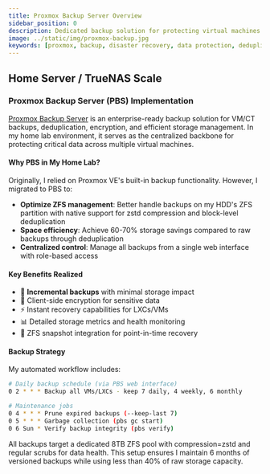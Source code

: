 ```yaml
---
title: Proxmox Backup Server Overview
sidebar_position: 0
description: Dedicated backup solution for protecting virtual machines and container data
image: ../static/img/proxmox-backup.jpg
keywords: [proxmox, backup, disaster recovery, data protection, deduplication]
---
```

## Home Server / TrueNAS Scale

### Proxmox Backup Server (PBS) Implementation
[Proxmox Backup Server](https://pbs.proxmox.com/docs/) is an enterprise-ready backup solution for VM/CT backups, deduplication, encryption, and efficient storage management. In my home lab environment, it serves as the centralized backbone for protecting critical data across multiple virtual machines.

#### Why PBS in My Home Lab?
Originally, I relied on Proxmox VE's built-in backup functionality. However, I migrated to PBS to:
- **Optimize ZFS management**: Better handle backups on my HDD's ZFS partition with native support for zstd compression and block-level deduplication
- **Space efficiency**: Achieve 60-70% storage savings compared to raw backups through deduplication
- **Centralized control**: Manage all backups from a single web interface with role-based access

#### Key Benefits Realized
- 🔄 **Incremental backups** with minimal storage impact
- 🔐 Client-side encryption for sensitive data
- ⚡ Instant recovery capabilities for LXCs/VMs
- 📊 Detailed storage metrics and health monitoring
- 🔄 ZFS snapshot integration for point-in-time recovery

#### Backup Strategy
My automated workflow includes:
```bash
# Daily backup schedule (via PBS web interface)
0 2 * * * Backup all VMs/LXCs - keep 7 daily, 4 weekly, 6 monthly

# Maintenance jobs
0 4 * * * Prune expired backups (--keep-last 7)
0 5 * * * Garbage collection (pbs gc start)
0 6 Sun * Verify backup integrity (pbs verify)
```

All backups target a dedicated 8TB ZFS pool with compression=zstd and regular scrubs for data health. This setup ensures I maintain 6 months of versioned backups while using less than 40% of raw storage capacity.
